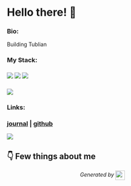 
# Hello there! 👋


### Bio:

Building Tublian
            

### My Stack:

### <img src="https://br947mb2rl.execute-api.us-east-1.amazonaws.com/dev/ft/profile/streetcred/github/tag/FP"/> <img src="https://br947mb2rl.execute-api.us-east-1.amazonaws.com/dev/ft/profile/streetcred/github/tag/Scala"/> <img src="https://br947mb2rl.execute-api.us-east-1.amazonaws.com/dev/ft/profile/streetcred/github/tag/Ruby"/>

### <img src="https://br947mb2rl.execute-api.us-east-1.amazonaws.com/dev/ft/profile/streetcred/github/tag/JavaScript"/>

### 

### Links:

### <a href="https://www.tublian.com/profile/nraychaudhuri">journal</a> | <a href="https://www.github.com/nraychaudhuri">github</a>

<a href="https://www.tublian.com/profile/nraychaudhuri?ss=true"><img src="https://br947mb2rl.execute-api.us-east-1.amazonaws.com/dev/ft/profile/streetcred/badge/nraychaudhuri?type=without_score"></a>

## 👇 Few things about me


<div>

            
</div>




<p align="center">
<i>Generated by <a href="https://www.tublian.com/"><img src="https://tublian-newsletter-assets.s3.amazonaws.com/just-logo.png" width="25" style="vertical-align: middle"/></i>
</p>

